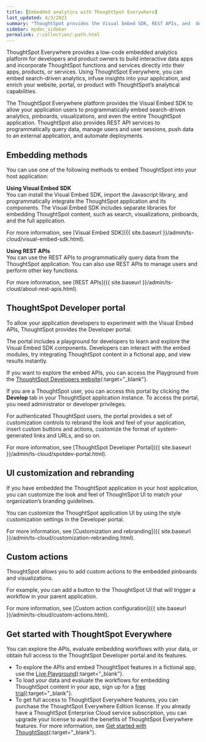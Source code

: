 ```yaml
---
title: [Embedded analytics with ThoughtSpot Everywhere]
last_updated: 4/3/2021
summary: "ThoughtSpot provides the Visual Embed SDK, REST APIs, and  developer tools to embed search, visualizations, pinboards, and the full ThoughtSpot experience in a third-party product or business solution."
sidebar: mydoc_sidebar
permalink: /:collection/:path.html
---
```


ThoughtSpot Everywhere provides a low-code embedded analytics platform for developers and product owners to build interactive data apps and incorporate ThoughtSpot functions and services directly into their apps, products, or services. Using ThoughtSpot Everywhere, you can embed search-driven analytics, infuse insights into your application, and enrich your website, portal, or product with ThoughtSpot’s analytical capabilities.

The ThoughtSpot Everywhere platform provides the Visual Embed SDK to allow your application users to programmatically embed search-driven analytics, pinboards, visualizations, and even the entire ThoughtSpot application. ThoughtSpot also provides REST API services to programmatically query data, manage users and user sessions, push data to an external application, and automate deployments.

## Embedding methods

You can use one of the following methods to embed ThoughtSpot into your host application:

**Using Visual Embed SDK**                                                
You can install the Visual Embed SDK, import the Javascript library, and programmatically integrate the ThoughtSpot application and its components.
The Visual Embed SDK includes separate libraries for embedding ThoughtSpot content, such as search, visualizations, pinboards, and the full application.

For more information, see [Visual Embed SDK]({{ site.baseurl }}/admin/ts-cloud/visual-embed-sdk.html).

**Using REST APIs**  
You can use the REST APIs to programmatically query data from the ThoughtSpot application. You can also use REST APIs to manage users and perform other key functions.

For more information, see [REST APIs]({{ site.baseurl }}/admin/ts-cloud/about-rest-apis.html).

## ThoughtSpot Developer portal

To allow your application developers to experiment with the Visual Embed APIs, ThoughtSpot provides the Developer portal.

The portal includes a playground for developers to learn and explore the Visual Embed SDK components. Developers can interact with the embed modules, try integrating ThoughtSpot content in a fictional app, and view results instantly.

If you want to explore the embed APIs, you can access the Playground from the [ThoughtSpot Developers website](https://developers.thoughtspot.com/){:target="_blank"}.

If you are a ThoughtSpot user, you can access this portal by clicking the **Develop** tab in your ThoughtSpot application instance. To access the portal, you need administrator or developer privileges.

For authenticated ThoughtSpot users, the portal provides a set of customization controls to rebrand the look and feel of your application, insert custom buttons and actions, customize the format of system-generated links and URLs, and so on.

For more information, see [ThoughtSpot Developer Portal]({{ site.baseurl }}/admin/ts-cloud/spotdev-portal.html).

## UI customization and rebranding

If you have embedded the ThoughtSpot application in your host application, you can customize the look and feel of ThoughtSpot UI to match your organization’s branding guidelines.

You can customize the ThoughtSpot application UI by using the style customization settings in the Developer portal.

For more information, see [Customization and rebranding]({{ site.baseurl }}/admin/ts-cloud/customization-rebranding.html).

## Custom actions

ThoughtSpot allows you to add custom actions to the embedded pinboards and visualizations.

For example, you can add a button to the ThoughtSpot UI that will trigger a workflow in your parent application.

For more information, see [Custom action configuration]({{ site.baseurl }}/admin/ts-cloud/custom-actions.html).

## Get started with ThoughtSpot Everywhere

You can explore the APIs, evaluate embedding workflows with your data, or obtain full access to the ThoughtSpot Developer portal and its features.

- To explore the APIs and embed ThoughtSpot features in a fictional app, use the [Live Playground](https://try-everywhere.thoughtspot.cloud/v2/#/everywhere){:target="_blank"}.
- To load your data and evaluate the workflows for embedding ThoughtSpot content in your app, sign up for a [free trial](https://www.thoughtspot.com/trial?tsref=webtopnav){:target="_blank"}.
- To get full access to ThoughtSpot Everywhere features, you can purchase the ThoughtSpot Everywhere Edition license. If you already have a ThoughtSpot Enterprise Cloud service subscription, you can upgrade your license to avail the benefits of ThoughtSpot Everywhere features. For more information, see [Get started with ThoughtSpot](https://developers.thoughtspot.com/docs/?pageid=get-started-tse){:target="_blank"}.
